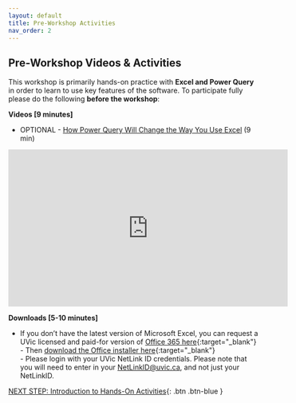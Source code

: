 ```yaml
---
layout: default
title: Pre-Workshop Activities
nav_order: 2
---
```

## Pre-Workshop Videos & Activities
This workshop is primarily hands-on practice with **Excel and Power Query** in order to learn to use key features of the software. To participate fully please do the following **before the workshop**:

**Videos [9 minutes]**<br>
- OPTIONAL - [How Power Query Will Change the Way You Use Excel](https://www.youtube.com/embed/6lBqYInBldk) (9 min)<br>
<iframe width="560" height="315" src="https://www.youtube.com/embed/6lBqYInBldk" title="YouTube video player" frameborder="0" allow="accelerometer; autoplay; clipboard-write; encrypted-media; gyroscope; picture-in-picture" allowfullscreen></iframe>

**Downloads [5-10 minutes]**<br>
- If you don’t have the latest version of Microsoft Excel, you can request a UVic licensed and paid-for version of [Office 365 here](https://onlineservices.uvic.ca/){:target="_blank"}<br>
            -  Then [download the Office installer here](https://portal.office.com){:target="_blank"}<br>
            -  Please login with your UVic NetLink ID credentials. Please note that you will need to enter in your NetLinkID@uvic.ca, and not just your NetLinkID.

[NEXT STEP: Introduction to Hands-On Activities](activities-intro.md){: .btn .btn-blue }
